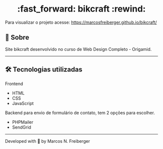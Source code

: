 <h1 align = "center"> :fast_forward: bikcraft :rewind: </h1>

Para visualizar o projeto acesse: https://marcosfreiberger.github.io/bikcraft/

## 📖 Sobre
<p>Site bikcraft desenvolvido no curso de Web Design Completo - Origamid.</p>

---

## 🛠 Tecnologias utilizadas
Frontend
- HTML
- CSS
- JavaScript

Backend para envio de formulário de contato, tem 2 opções para escolher.
- PHPMailer
- SendGrid

---
Developed with 💙 by Marcos N. Freiberger
